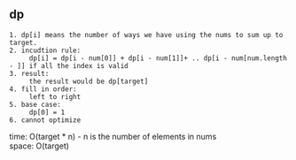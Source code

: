 ## dp

	1. dp[i] means the number of ways we have using the nums to sum up to target.
	2. incudtion rule:
	     dp[i] = dp[i - num[0]] + dp[i - num[1]]+ .. dp[i - num[num.length - ]] if all the index is valid
	3. result:
	     the result would be dp[target]
	4. fill in order:
		 left to right
	5. base case:
	     dp[0] = 1
	6. cannot optimize

time: O(target * n) - n is the number of elements in nums<br>
space: O(target)
